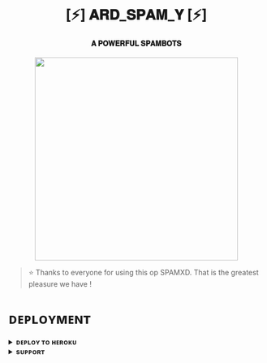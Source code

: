 <h1 align="center"><b>[⚡] 𝐀𝐑𝐃_𝐒𝐏𝐀𝐌_𝐘 [⚡]</b></h1>

<h4 align="center"> 𝐀 𝐏𝐎𝐖𝐄𝐑𝐅𝐔𝐋 𝐒𝐏𝐀𝐌𝐁𝐎𝐓𝐒</h4>

<p align="center"><a href="https://t.me/PyXen"><img src="https://telegra.ph/file/e2ca67e015be4888dfed0.jpg" width="400"></a></p>


> ⭐️ Thanks to everyone for using this op SPAMXD. That is the greatest pleasure we have !


# ᴅᴇᴘʟᴏʏᴍᴇɴᴛ


<details>
<summary><b>ᴅᴇᴘʟᴏʏ ᴛᴏ ʜᴇʀᴏᴋᴜ</b></summary>
<br>

[![Deploy](https://www.herokucdn.com/deploy/button.svg)](https://dashboard.heroku.com/new?template=https://github.com/Sagexdd/SPAMXD)

</details>


<details>
<summary><b>sᴜᴘᴘᴏʀᴛ</b></summary>
<br>

<a href="https://t.me/ll_SHARABI_WORLD_ll"><img src="https://img.shields.io/badge/Join-Telegram%20Channel-red.svg?logo=Telegram"></a>

</details>
